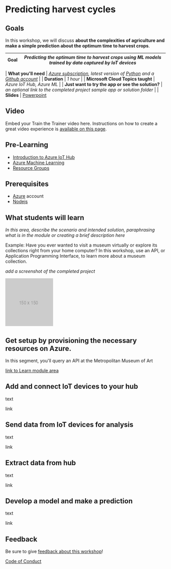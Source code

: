 # Predicting harvest cycles

## Goals

In this workshop, we will discuss **about the complexities of agriculture and make a simple prediction about the optimum time to harvest crops**.

| **Goal**              | *Predicting the optimum time to harvest crops using ML models trained by data captured by IoT devices*                                    |
| ----------------------------- | --------------------------------------------------------------------- |

| **What you'll need**          | *[Azure subscription](https://azure.microsoft.com/en-in/), latest version of [Python](https://www.python.org/) and a [Github account](https://github.com/)* |
| **Duration**                  | *1 hour*                                                                |
| **Microsoft Cloud Topics taught**                  | *Azure IoT Hub, Azure ML*                                                                |
| **Just want to try the app or see the solution?** | *an optional link to the completed project sample app or solution folder*                          |
| **Slides** | [Powerpoint](slides.pptx)

## Video

Embed your Train the Trainer video here. Instructions on how to create a great video experience is [available on this page](../video-guidance.md).

## Pre-Learning

- [Introduction to Azure IoT Hub](https://docs.microsoft.com/en-gb/learn/modules/introduction-to-iot-hub/?WT.mc_id=Portal-Microsoft_Azure_Marketplace)
- [Azure Machine Learning](https://docs.microsoft.com/en-us/azure/machine-learning/overview-what-is-azure-machine-learning)
- [Resource Groups](https://docs.microsoft.com/en-us/azure/azure-resource-manager/management/manage-resource-groups-portal)

## Prerequisites

- [Azure](https://azure.microsoft.com/en-in/) account
- [Nodejs](https://nodejs.org/en/download/)

## What students will learn

*In this area, describe the scenario and intended solution, paraphrasing what is in the module or creating a brief description here*

Example: Have you ever wanted to visit a museum virtually or explore its collections right from your home computer? In this workshop, use an API, or Application Programming Interface, to learn more about a museum collection.

*add a screenshot of the completed project*

![image of completed project](images/placeholder.png)

## Get setup by provisioning the necessary resources on Azure.

In this segment, you'll query an API at the Metropolitan Museum of Art

[link to Learn module area](link)

## Add and connect IoT devices to your hub

text

link

## Send data from IoT devices for analysis

text

link

## Extract data from hub

text

link

## Develop a model and make a prediction

text

link

## Feedback

Be sure to give [feedback about this workshop](https://forms.office.com/r/MdhJWMZthR)!

[Code of Conduct](../CODE_OF_CONDUCT.md)

